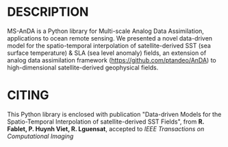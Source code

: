 
# DESCRIPTION
MS-AnDA is a Python library for Multi-scale Analog Data Assimilation, applications to ocean remote sensing. We presented a novel data-driven model for the spatio-temporal interpolation of satellite-derived SST (sea surface temperature) & SLA (sea level anomaly) fields, an extension of analog data assimilation framework (https://github.com/ptandeo/AnDA) to high-dimensional satellite-derived geophysical fields.
# CITING 
This Python library is enclosed with publication "Data-driven Models for the Spatio-Temporal Interpolation of satellite-derived SST Fields", from **R. Fablet, P. Huynh Viet, R. Lguensat**, accepted to *IEEE Transactions on Computational Imaging*
